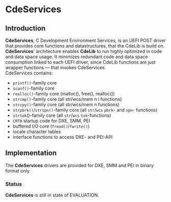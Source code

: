 # CdeServices
## Introduction
**CdeServices**, C Development Environment Services, is an UEFI POST driver that provides core
functions and datastructures, that the CdeLib is build on. **CdeServices**' architecture enables
**CdeLib** to run highly optimized in code and data space usage. It minimizes redundant code and
data space consumption linked to each UEFI driver, since CdeLib functions are just wrapper
functions — that invokes CdeServices.<br>
CdeServices contains:
  * `printf()`-family core
  * `scanf()`-family core
  * `realloc()`-family core (malloc(), free(), realloc())
  * `strcmp()`-family core (all str/wcs/mem n i functions)
  * `strcpy()`-family core (all str/wcs/mem n functions)
  * `strpbrk()`/`strspn()`-family core (all `str`/`wcs` `pbrk`- and `spn`- functions)
  * `strtok`()-family core (all `str`/`wcs` `tok`-functions)
  * `CRT0` startup code for DXE, SMM, PEI
  * buffered I/O core (`fread()`/`fwrite()`)
  * locale character tables
  * interface functions to access DXE- and PEI-API
## Implementation

The **CdeServices** drivers are provided for DXE, SMM and PEI in binary format only.

### Status
**CdeServices** is still in state of EVALUATION. 
